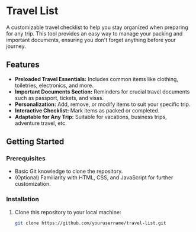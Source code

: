 # Travel List

A customizable travel checklist to help you stay organized when preparing for any trip. This tool provides an easy way to manage your packing and important documents, ensuring you don't forget anything before your journey.

## Features
- **Preloaded Travel Essentials:** Includes common items like clothing, toiletries, electronics, and more.
- **Important Documents Section:** Reminders for crucial travel documents such as passport, tickets, and visas.
- **Personalization:** Add, remove, or modify items to suit your specific trip.
- **Interactive Checklist:** Mark items as packed or completed.
- **Adaptable for Any Trip:** Suitable for vacations, business trips, adventure travel, etc.

## Getting Started

### Prerequisites
- Basic Git knowledge to clone the repository.
- (Optional) Familiarity with HTML, CSS, and JavaScript for further customization.

### Installation

1. Clone this repository to your local machine:

   ```bash
   git clone https://github.com/yourusername/travel-list.git
